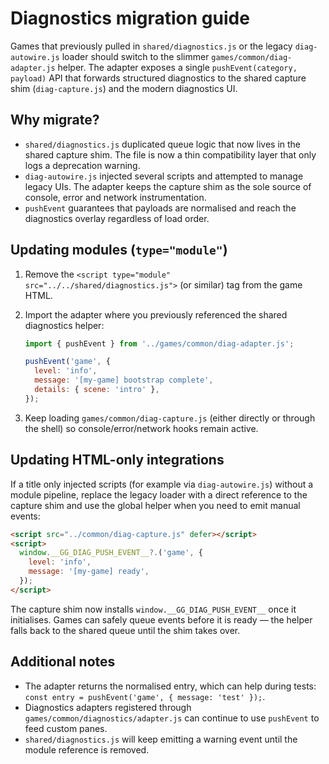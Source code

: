 # Diagnostics migration guide

Games that previously pulled in `shared/diagnostics.js` or the legacy
`diag-autowire.js` loader should switch to the slimmer
`games/common/diag-adapter.js` helper. The adapter exposes a single
`pushEvent(category, payload)` API that forwards structured diagnostics to the
shared capture shim (`diag-capture.js`) and the modern diagnostics UI.

## Why migrate?

- `shared/diagnostics.js` duplicated queue logic that now lives in the shared
  capture shim. The file is now a thin compatibility layer that only logs a
  deprecation warning.
- `diag-autowire.js` injected several scripts and attempted to manage legacy
  UIs. The adapter keeps the capture shim as the sole source of console, error
  and network instrumentation.
- `pushEvent` guarantees that payloads are normalised and reach the
  diagnostics overlay regardless of load order.

## Updating modules (`type="module"`)

1. Remove the `<script type="module" src="../../shared/diagnostics.js">` (or
   similar) tag from the game HTML.
2. Import the adapter where you previously referenced the shared diagnostics
   helper:

   ```js
   import { pushEvent } from '../games/common/diag-adapter.js';

   pushEvent('game', {
     level: 'info',
     message: '[my-game] bootstrap complete',
     details: { scene: 'intro' },
   });
   ```
3. Keep loading `games/common/diag-capture.js` (either directly or through the
   shell) so console/error/network hooks remain active.

## Updating HTML-only integrations

If a title only injected scripts (for example via `diag-autowire.js`) without a
module pipeline, replace the legacy loader with a direct reference to the
capture shim and use the global helper when you need to emit manual events:

```html
<script src="../common/diag-capture.js" defer></script>
<script>
  window.__GG_DIAG_PUSH_EVENT__?.('game', {
    level: 'info',
    message: '[my-game] ready',
  });
</script>
```

The capture shim now installs `window.__GG_DIAG_PUSH_EVENT__` once it initialises.
Games can safely queue events before it is ready — the helper falls back to the
shared queue until the shim takes over.

## Additional notes

- The adapter returns the normalised entry, which can help during tests:
  `const entry = pushEvent('game', { message: 'test' });`.
- Diagnostics adapters registered through
  `games/common/diagnostics/adapter.js` can continue to use `pushEvent` to feed
  custom panes.
- `shared/diagnostics.js` will keep emitting a warning event until the module
  reference is removed.
